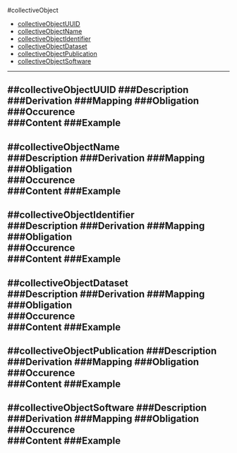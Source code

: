 #collectiveObject

* [collectiveObjectUUID](#collectiveobjectuuid)
* [collectiveObjectName](#collectiveobjectname)
* [collectiveObjectIdentifier](#collectiveobjectidentifier)
* [collectiveObjectDataset](#collectiveobjectdataset)
* [collectiveObjectPublication](#collectiveobjectpublication)
* [collectiveObjectSoftware](#collectiveobjectsoftware)

---------------------
##collectiveObjectUUID 
###Description
###Derivation
###Mapping
###Obligation	
###Occurence	
###Content 
###Example
---------------------
##collectiveObjectName  
###Description
###Derivation
###Mapping
###Obligation	
###Occurence	
###Content 
###Example
----------------------
##collectiveObjectIdentifier  
###Description
###Derivation
###Mapping
###Obligation	
###Occurence	
###Content 
###Example
----------------------
##collectiveObjectDataset  
###Description
###Derivation
###Mapping
###Obligation	
###Occurence	
###Content 
###Example
----------------------
##collectiveObjectPublication
###Description
###Derivation
###Mapping
###Obligation	
###Occurence	
###Content 
###Example
----------------------
##collectiveObjectSoftware 
###Description
###Derivation
###Mapping
###Obligation	
###Occurence	
###Content 
###Example
----------------------
